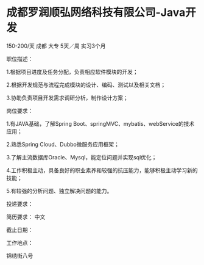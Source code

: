 # 成都罗润顺弘网络科技有限公司-Java开发

150-200/天 成都 大专 5天／周 实习3个月

职位描述：

1.根据项目进度及任务分配，负责相应软件模块的开发；

2.根据开发规范与流程完成模块的设计、编码、测试以及相关文档；

3.协助负责项目开发需求调研分析，制作设计方案；

岗位要求：

1.有JAVA基础，了解Spring Boot、springMVC、mybatis、webService的技术应用；

2.熟悉Spring Cloud、Dubbo微服务应用框架；

3.了解主流数据库Oracle、Mysql，能定位问题并实现sql优化；

4.工作积极主动，具备良好的职业素养和较强的抗压能力，能够积极主动学习新的技能；

5.有较强的分析问题、独立解决问题的能力。





投递要求：

简历要求： 中文

截止日期：

工作地点：

锦绣街八号